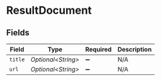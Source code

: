 # ResultDocument


## Fields

| Field               | Type                | Required            | Description         |
| ------------------- | ------------------- | ------------------- | ------------------- |
| `title`             | *Optional\<String>* | :heavy_minus_sign:  | N/A                 |
| `url`               | *Optional\<String>* | :heavy_minus_sign:  | N/A                 |